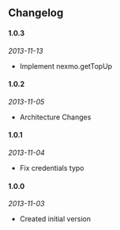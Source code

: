 ## Changelog

#### 1.0.3
_2013-11-13_
 * Implement nexmo.getTopUp

#### 1.0.2
_2013-11-05_
 * Architecture Changes

#### 1.0.1
_2013-11-04_
 * Fix credentials typo

#### 1.0.0
_2013-11-03_
 * Created initial version